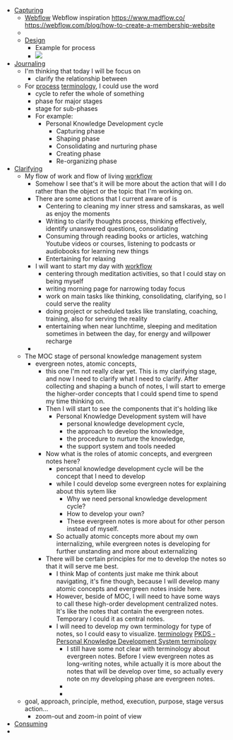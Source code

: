 - [Capturing](<Capturing.md>)
    - [Webflow](<Webflow.md>) Webflow inspiration https://www.madflow.co/ https://webflow.com/blog/how-to-create-a-membership-website
    - 
    - [Design](<Design.md>)
        - Example for process
        -  ![](https://i2.wp.com/blog.sukad.com/wp-content/uploads/2020/08/15_13-2.jpg?resize=625%2C189)
- [Journaling](<Journaling.md>)
    - I'm thinking that today I will be focus on 
        - clarify the relationship between 
    - For [process](<process.md>) [terminology](<terminology.md>), I could use the word
        - cycle to refer the whole of something
        - phase for major stages 
        - stage for sub-phases
        - For example:
            -  Personal Knowledge Development cycle
                - Capturing phase
                - Shaping phase
                - Consolidating and nurturing phase
                - Creating phase
                - Re-organizing phase
- [Clarifying](<Clarifying.md>)
    - My flow of work and flow of living [workflow](<workflow.md>)
        - Somehow I see that's it will be more about the action that will I do rather than the object or the topic that I'm working on.
        - There are some actions that I current aware of is
            - Centering to cleaning my inner stress and samskaras, as well as enjoy the moments
            - Writing to clarify thoughts process, thinking effectively, identify unanswered questions, consolidating 
            - Consuming through reading books or articles, watching Youtube videos or courses, listening to podcasts or audiobooks for learning new things
            -  Entertaining for relaxing
        - I will want to start my day with [workflow](<workflow.md>)
            - centering through meditation activities, so that I could stay on being myself
            - writing morning page for narrowing today focus
            - work on main tasks like thinking, consolidating, clarifying, so I could serve the reality
            - doing project or scheduled tasks like translating, coaching, training, also for serving the reality
            - entertaining when near lunchtime, sleeping and meditation sometimes in between the day, for energy and willpower recharge
        - 
    - The MOC stage of personal knowledge management system
        - evergreen notes, atomic concepts,
            - this one I'm not really clear yet. This is my clarifying stage, and now I need to clarify what I need to clarify. After collecting and shaping a bunch of notes, I will start to emerge the higher-order concepts that I could spend time to spend my time thinking on. 
            - Then I will start to see the components that it's holding like
                - Personal Knowledge Development system will have 
                    - personal knowledge development cycle, 
                    - the approach to develop the knowledge, 
                    - the procedure to nurture the knowledge, 
                    - the support system and tools needed
            - Now what is the roles of atomic concepts, and evergreen notes here?
                - personal knowledge development cycle will be the concept that I need to develop 
                - while I could develop some evergreen notes for explaining about this sytem like
                    - Why we need personal knowledge development cycle?
                    - How to develop your own?
                    - These evergreen notes is more about for other person instead of myself. 
                - So actually atomic concepts more about my own internalizing, while evergreen notes is developing for further unstanding and more about externalizing
            - There will be certain principles for me to develop the notes so that it will serve me best.
                - I think Map of contents just make me think about navigating, it's fine though, because I will develop many atomic concepts and evergreen notes inside here.
                - However, beside of MOC, I will need to have some ways to call these high-order development centralized notes. It's like the notes that contain the evergreen notes. Temporary I could it as central notes.
                - I will need to develop my own terminology for type of notes, so I could easy to visualize. [terminology](<terminology.md>) [PKDS - Personal Knowledge Development System terminology](<PKDS - Personal Knowledge Development System terminology.md>)
                    - I still have some not clear with terminology about evergreen notes. Before I view evergreen notes as long-writing notes, while actually it is more about the notes that will be develop over time, so actually every note on my developing phase are evergreen notes.
                    - 
                    - 
    - goal, approach, principle, method, execution, purpose, stage versus action...
        - zoom-out and zoom-in point of view
- [Consuming](<Consuming.md>)
- 
